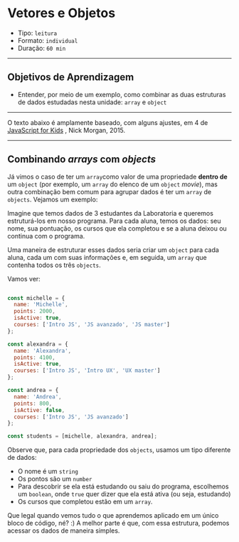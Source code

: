 # Vetores e Objetos

* Tipo: `leitura`
* Formato: `individual`
* Duração: `60 min`

***

## Objetivos de Aprendizagem

- Entender, por meio de um exemplo, como combinar as duas estruturas de dados estudadas nesta unidade: `array` e `object`

***

O texto abaixo é amplamente baseado, com alguns ajustes, em 4 de [JavaScript for Kids](http://pepa.holla.cz/wp-content/uploads/2015/11/JavaScript-for-Kids.pdf) , Nick Morgan, 2015.

***

## Combinando _arrays_ com _objects_

Já vimos o caso de ter um `array`como valor de uma propriedade **dentro de** um `object` \(por exemplo, um `array` do elenco de um `object` _movie_\), mas outra combinação bem comum para agrupar dados é ter um `array` de `objects`. Vejamos um exemplo:

Imagine que temos dados de 3 estudantes da Laboratoria e queremos estruturá-los em nosso programa. Para cada aluna, temos os dados: seu nome, sua pontuação, os cursos que ela completou e se a aluna deixou ou continua com o programa.

Uma maneira de estruturar esses dados seria criar um `object` para cada aluna, cada um com suas informações e, em seguida, um `array` que contenha todos os três `objects`.

Vamos ver:

```js

const michelle = {
  name: 'Michelle',
  points: 2000,
  isActive: true,
  courses: ['Intro JS', 'JS avanzado', 'JS master']
};

const alexandra = {
  name: 'Alexandra',
  points: 4100,
  isActive: true,
  courses: ['Intro JS', 'Intro UX', 'UX master']
};

const andrea = {
  name: 'Andrea',
  points: 800,
  isActive: false,
  courses: ['Intro JS', 'JS avanzado']
};

const students = [michelle, alexandra, andrea];

```

Observe que, para cada propriedade dos `objects`, usamos um tipo diferente de dados:

- O nome é um `string`
- Os pontos são um `number`
- Para descobrir se ela está estudando ou saiu do programa, escolhemos um `boolean`, onde `true` quer dizer que ela está ativa \(ou seja, estudando\)
- Os cursos que completou estão em um `array`.

Que legal quando vemos tudo o que aprendemos aplicado em um único bloco de código, né? :\) A melhor parte é que, com essa estrutura, podemos acessar os dados de maneira simples.

<!--
TODO: traduzir vídeo
Em seguida, Michelle dirá como usar `funções`, `estruturas de repetição` e `estruturas condicionais` para imprimir no console:

1. Os nomes de todos as alunas ativas
2. O total de pontos da turma
3. Os nomes das alunas que fizeram o curso **"JS avançado"**

[![V&#xED;deo sobre arrays com objects](https://img.youtube.com/vi/M4vXJ62IIlI/0.jpg)](https://www.youtube.com/watch?v=M4vXJ62IIlI) -->
